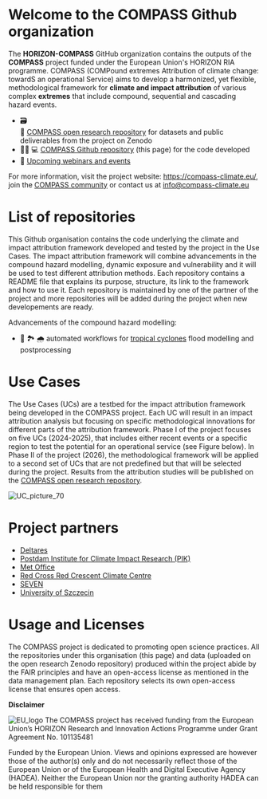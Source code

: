Welcome to the COMPASS Github organization
==========================================

The **HORIZON-COMPASS** GitHub organization contains the outputs of the **COMPASS** project funded under the European Union's HORIZON RIA programme. COMPASS (COMPound extremes Attribution of climate change: towardS an operational Service) aims to develop a harmonized, yet flexible, methodological framework for **climate and impact attribution** of various complex **extremes** that include compound, sequential and cascading hazard events. 

- :card_file_box: 	
:open_book: [COMPASS open research repository](https://zenodo.org/communities/compass/records?q=&l=list&p=1&s=10&sort=newest) for datasets and public deliverables from the project on Zenodo
- :woman_technologist: :computer: [COMPASS Github repository](https://github.com/HORIZON-COMPASS) (this page) for the code developed
- :calendar: [Upcoming webinars and events](https://compass-climate.eu/events/) 

For more information, visit the project website: https://compass-climate.eu/, join the [COMPASS community](https://www.linkedin.com/groups/9816085/) or contact us at info@compass-climate.eu

List of repositories
====================
This Github organisation contains the code underlying the climate and impact attribution framework developed and tested by the project in the Use Cases. The impact attribution framework will combine advancements in the compound hazard modelling, dynamic exposure and vulnerability and it will be used to test different attribution methods. Each repository contains a README file that explains its purpose, structure, its link to the framework and how to use it. Each repository is maintained by one of the partner of the project and more repositories will be added during the project when new developements are ready. 

Advancements of the compound hazard modelling:
- :ocean: :national_park: :cloud_with_rain: automated workflows for [tropical cyclones](https://github.com/HORIZON-COMPASS/compound-flooding-tropical-cyclones) flood modelling and postprocessing 

Use Cases
=========
The Use Cases (UCs) are a testbed for the impact attribution framework being developed in the COMPASS project. Each UC will result in an impact attribution analysis but focusing on specific methodological innovations for different parts of the attribution framework. Phase I of the project focuses on five UCs (2024-2025), that includes either recent events or a specific region to test the potential for an operational service (see Figure below). In Phase II of the project (2026), the methodological framework will be applied to a second set of UCs that are not predefined but that will be selected during the project. Results from the attribution studies will be published on the [COMPASS open research repository](https://zenodo.org/communities/compass/records?q=&l=list&p=1&s=10&sort=newest).

![UC_picture_70](https://github.com/user-attachments/assets/d76af9cc-03aa-4735-b1e5-61211db3d18f)

Project partners
================
- [Deltares](https://www.deltares.nl/)
- [Postdam Institute for Climate Impact Research (PIK)](https://www.pik-potsdam.de/en)
- [Met Office](https://www.metoffice.gov.uk/)
- [Red Cross Red Crescent Climate Centre](https://www.climatecentre.org/)
- [SEVEN](http://www.seven-solutions.eu/)
- [University of Szczecin](https://dsm.usz.edu.pl/en/home-page/)

Usage and Licenses
==================
The COMPASS project is dedicated to promoting open science practices. All the repositories under this organisation (this page) and data (uploaded on the open research Zenodo repository) produced within the project abide by the FAIR principles and have an open-access license as mentioned in the data management plan. Each repository selects its own open-access license that ensures open access. 

**Disclaimer**

![EU_logo](https://github.com/user-attachments/assets/e2fad699-697e-43fd-84be-032447d6dd21) The COMPASS project has received funding from the European Union’s HORIZON Research and Innovation Actions Programme under Grant Agreement No. 101135481

Funded by the European Union. Views and opinions expressed are however those of the author(s) only and do not necessarily reflect those of the European Union or of the European Health and Digital Executive Agency (HADEA). Neither the European Union nor the granting authority HADEA can be held responsible for them
